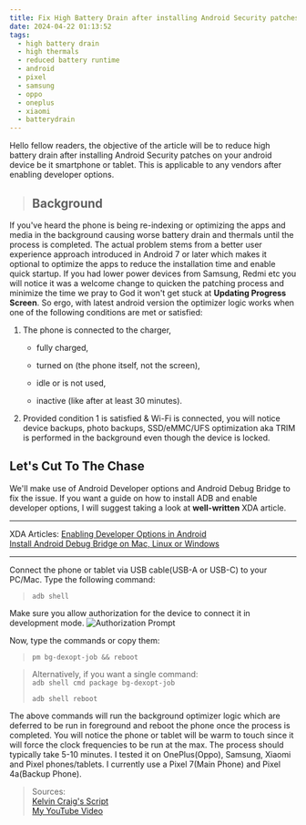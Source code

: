 ```yaml
---
title: Fix High Battery Drain after installing Android Security patches
date: 2024-04-22 01:13:52
tags:
  - high battery drain
  - high thermals
  - reduced battery runtime
  - android
  - pixel
  - samsung
  - oppo
  - oneplus
  - xiaomi
  - batterydrain
---
```

Hello fellow readers, the objective of the article will be to reduce high battery drain after installing Android Security patches on your android device be it smartphone or tablet. This is applicable to any vendors after enabling developer options.

> ## Background
If you've heard the phone is being re-indexing or optimizing the apps and media in the background causing worse battery drain and thermals until the process is completed. The actual problem stems from a better user experience approach introduced in Android 7 or later which makes it optional to optimize the apps to reduce the installation time and enable quick startup.
If you had lower power devices from Samsung, Redmi etc you will notice it was a welcome change to quicken the patching process and minimize the time we pray to God it won\'t get stuck at **Updating Progress Screen**.
So ergo, with latest android version the optimizer logic works when one of the following conditions are met or satisfied:
1. The phone is connected to the charger,

    - fully charged,

    - turned on (the phone itself, not the screen),

    - idle or is not used,

    - inactive (like after at least 30 minutes).
2. Provided condition 1 is satisfied & Wi-Fi is connected,  you will notice device backups, photo backups, SSD/eMMC/UFS optimization aka TRIM is performed in the background even though the device is locked.

## Let\'s Cut To The Chase

We'll make use of Android Developer options and Android Debug Bridge to fix the issue. If you want a guide on how to install ADB and enable developer options, I will suggest taking a look at **well-written** XDA article.

---
XDA Articles:
[Enabling Developer Options in Android](https://www.xda-developers.com/android-developer-options/) <br>
[Install Android Debug Bridge on Mac, Linux or Windows](https://www.xda-developers.com/install-adb-windows-macos-linux/)

---

Connect the phone or tablet via USB cable(USB-A or USB-C) to your PC/Mac.
Type the following command:<br>
>`adb shell`

Make sure you allow authorization for the device to connect it in development mode.
![Authorization Prompt](image.jpg)

Now, type the commands or copy them:
>`pm bg-dexopt-job && reboot`

> Alternatively, if you want a single command:<br>
>`adb shell cmd package bg-dexopt-job`
>
>`adb shell reboot`

The above commands will run the background optimizer logic which are deferred to be run in foreground and reboot the phone once the process is completed. You will notice the phone or tablet will be warm to touch since it will force the clock frequencies to be run at the max.
The process should typically take 5-10 minutes. I tested it on OnePlus(Oppo), Samsung, Xiaomi and Pixel phones/tablets.
I currently use a Pixel 7(Main Phone) and Pixel 4a(Backup Phone).

> Sources:<br>
[Kelvin Craig's Script](https://github.com/KelvinCrag/Optimizer) <br>
[My YouTube Video](https://youtu.be/W7T1Gk0MtYo?si=cH8lXvOujdz8l_mr)
